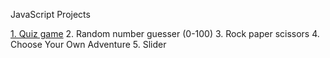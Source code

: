 JavaScript Projects

<a href="Slider/">1. Quiz game</a>
2. Random number guesser (0-100)
3. Rock paper scissors
4. Choose Your Own Adventure
5. Slider
